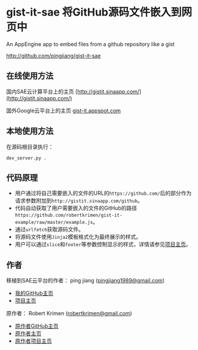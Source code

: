# gist-it-sae 将GitHub源码文件嵌入到网页中

An AppEngine app to embed files from a github repository like a gist

http://github.com/pingjiang/gist-it-sae

## 在线使用方法

国内SAE云计算平台上的主页 [http://gistit.sinaapp.com/](http://gistit.sinaapp.com/)

国外Google云平台上的主页 [gist-it.appspot.com](http://gist-it.appspot.com)

## 本地使用方法

在源码根目录执行：

	dev_server.py .
	
## 代码原理

* 用户通过将自己需要嵌入的文件的URL的`https://github.com/`后的部分作为请求参数附加到`http://gistit.sinaapp.com/github`。
* 代码自动获取了用户需要嵌入的文件的GitHub的路径`https://github.com/robertkrimen/gist-it-example/raw/master/example.js`。
* 通过`urlfetch`获取源码文件。
* 将源码文件使用`Jinja2`模板格式化为最终展示的样式。
* 用户可以通过`slice`和`footer`等参数控制显示的样式，详情请参见[项目主页](http://gistit.sinaapp.com)。

## 作者

移植到SAE云平台的作者： ping jiang (pingjiang1989@gmail.com)

* [我的GitHub主页](http://github.com/pingjiang)
* [项目主页](http://gistit.sinaapp.com)

原作者： Robert Krimen (robertkrimen@gmail.com)

* [原作者GitHub主页](http://github.com/robertkrimen)
* [原作者主页](http://search.cpan.org/~rokr/?R=D)
* [原作者项目主页](http://gist-it.appspot.com)
